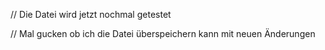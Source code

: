 // Die Datei wird jetzt nochmal getestet

// Mal gucken ob ich die Datei überspeichern kann mit neuen Änderungen